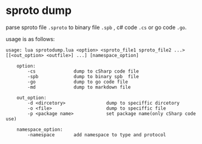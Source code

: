 # sproto dump
parse sproto file `.sproto` to binary file `.spb` , c# code `.cs` or go code `.go`.

usage is as follows:
```
usage: lua sprotodump.lua <option> <sproto_file1 sproto_file2 ...> [[<out_option> <outfile>] ...] [namespace_option]

    option: 
        -cs              dump to cSharp code file
        -spb             dump to binary spb  file
        -go              dump to go code file
        -md              dump to markdown file
        
    out_option:
        -d <dircetory>               dump to speciffic dircetory
        -o <file>                    dump to speciffic file
        -p <package name>            set package name(only cSharp code use)

    namespace_option:
        -namespace       add namespace to type and protocol
```
